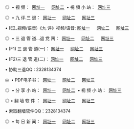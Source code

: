 <p>◎   • 视 频： 
<a href="http://75.otzo.com/tv/" target="_blank">网址一</a> 　 
<a href="http://222.ftp.sh/tv/" target="_blank">网址二</a>   • 視 頻 小 站： 
<a href="http://223.ax.lt/" target="_blank">网址三</a></p>
<p>◎   • 九 评.三 退：  
<a href="http://75.otzo.com/t/" target="_blank">网址一</a> 　 
<a href="http://222.ftp.sh/v/" target="_blank">网址二</a> 　 
<a href="http://223.ax.lt/tt/" target="_blank">网址三</a> 　</p>
<p>  • (E2_视频/语音)《九 评》视频/语音: 
<a href="http://75.otzo.com/v/" target="_blank">网址一</a> 　 
<a href="http://222.ftp.sh/v/" target="_blank">网址二</a> 　 
<a href="http://223.ax.lt/v/" target="_blank">网址三</a></p>
<p>◎   • 三 退 管 道...退 党 网：  
<a href="http://75.otzo.com/go/8/" target="_blank">网址一</a> 　 
<a href="http://222.ftp.sh/go/8/" target="_blank">网址二</a> 　 
<a href="http://223.ax.lt/go/8/" target="_blank">网址三</a></p>
<p>  • (F1) 三 退 管 道(一)： 
<a href="http://75.otzo.com/d/" target="_blank">网址一</a> 　 
<a href="http://222.ftp.sh/d/" target="_blank">网址二</a> 　 
<a href="http://223.ax.lt/d/" target="_blank">网址三</a></p>
<p>  • (F2)三 退 管 道(二)： 
<a href="http://75.otzo.com/dd/" target="_blank">网址一</a> 　 
<a href="http://222.ftp.sh/dd/" target="_blank">网址二</a> 　 
<a href="http://223.ax.lt/dd/" target="_blank">网址三</a></p>
<p>  • 协助三退QQ : 2328134374</p>
<p>◎   • PDF电子书：  
<a href="http://75.otzo.com/p/" target="_blank">网址一</a> 　 
<a href="http://222.ftp.sh/p/" target="_blank">网址二</a> 　 
<a href="http://223.ax.lt/p/" target="_blank">网址三</a></p>
<p>◎ </span>  • 分 享 小 站：  
<a href="http://75.otzo.com/" target="_blank">网址一</a> 　 
<a href="http://222.ftp.sh/" target="_blank">网址二</a>   • 视 频 小 站：  
<a href="http://223.ax.lt/" target="_blank">网址三</a></p>
<p>◎  • 翻 墙 软 件 ：  
<a href="http://75.otzo.com/f/" target="_blank">网址一</a> 　 
<a href="http://222.ftp.sh/ff/" target="_blank">网址二</a> 　 
<a href="http://223.ax.lt/f/" target="_blank">网址三</a></p>
<p>  • 索取翻墙软件QQ：2328134374</p>
<p>◎ </span>  • 每 日 新 闻：  
<a href="http://75.otzo.com/day/index.html" target="_blank">网址一</a> 　 
<a href="http://222.ftp.sh/day/index.html" target="_blank">网址二</a> 　 
<a href="http://223.ax.lt/day/index.html" target="_blank">网址三</a></p>
